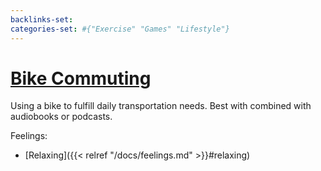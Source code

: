 ```yaml
---
backlinks-set: 
categories-set: #{"Exercise" "Games" "Lifestyle"}
---
```

# [Bike Commuting](https://kovasap.github.io/docs/lifestyle-optimizations/bike-commuting/)

Using a bike to fulfill daily transportation needs. Best with combined with audiobooks or podcasts.

Feelings: 

  - [Relaxing]({{< relref "/docs/feelings.md" >}}#relaxing)